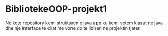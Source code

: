 # BibliotekeOOP-projekt1
Ne kete repository kemi strukturen e java app ku kemi vetem klasat ne java dhe nje interface te cilat me vone do te lidhen ne projektin tjeter.
